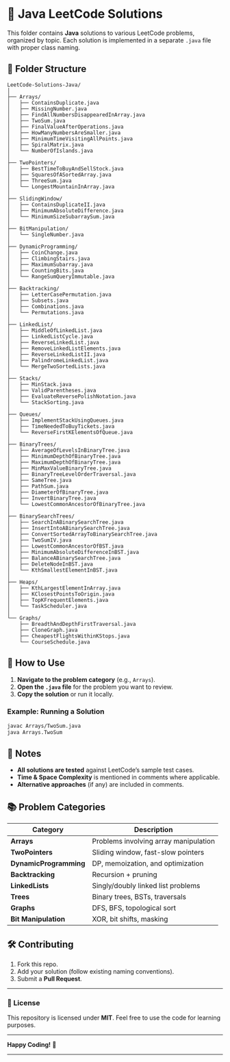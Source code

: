 
# **📁 Java LeetCode Solutions**

This folder contains **Java** solutions to various LeetCode problems, organized by topic. Each solution is implemented in a separate `.java` file with proper class naming.

## **📂 Folder Structure**
```
LeetCode-Solutions-Java/
│
├── Arrays/
│   ├── ContainsDuplicate.java
│   ├── MissingNumber.java
│   ├── FindAllNumbersDisappearedInArray.java
│   ├── TwoSum.java
│   ├── FinalValueAfterOperations.java
│   ├── HowManyNumbersAreSmaller.java
│   ├── MinimumTimeVisitingAllPoints.java
│   ├── SpiralMatrix.java
│   └── NumberOfIslands.java
│
├── TwoPointers/
│   ├── BestTimeToBuyAndSellStock.java
│   ├── SquaresOfASortedArray.java
│   ├── ThreeSum.java
│   └── LongestMountainInArray.java
│
├── SlidingWindow/
│   ├── ContainsDuplicateII.java
│   ├── MinimumAbsoluteDifference.java
│   └── MinimumSizeSubarraySum.java
│
├── BitManipulation/
│   └── SingleNumber.java
│
├── DynamicProgramming/
│   ├── CoinChange.java
│   ├── ClimbingStairs.java
│   ├── MaximumSubarray.java
│   ├── CountingBits.java
│   └── RangeSumQueryImmutable.java
│
├── Backtracking/
│   ├── LetterCasePermutation.java
│   ├── Subsets.java
│   ├── Combinations.java
│   └── Permutations.java
│
├── LinkedList/
│   ├── MiddleOfLinkedList.java
│   ├── LinkedListCycle.java
│   ├── ReverseLinkedList.java
│   ├── RemoveLinkedListElements.java
│   ├── ReverseLinkedListII.java
│   ├── PalindromeLinkedList.java
│   └── MergeTwoSortedLists.java
│
├── Stacks/
│   ├── MinStack.java
│   ├── ValidParentheses.java
│   ├── EvaluateReversePolishNotation.java
│   └── StackSorting.java
│
├── Queues/
│   ├── ImplementStackUsingQueues.java
│   ├── TimeNeededToBuyTickets.java
│   └── ReverseFirstKElementsOfQueue.java
│
├── BinaryTrees/
│   ├── AverageOfLevelsInBinaryTree.java
│   ├── MinimumDepthOfBinaryTree.java
│   ├── MaximumDepthOfBinaryTree.java
│   ├── MinMaxValueBinaryTree.java
│   ├── BinaryTreeLevelOrderTraversal.java
│   ├── SameTree.java
│   ├── PathSum.java
│   ├── DiameterOfBinaryTree.java
│   ├── InvertBinaryTree.java
│   └── LowestCommonAncestorOfBinaryTree.java
│
├── BinarySearchTrees/
│   ├── SearchInABinarySearchTree.java
│   ├── InsertIntoABinarySearchTree.java
│   ├── ConvertSortedArrayToBinarySearchTree.java
│   ├── TwoSumIV.java
│   ├── LowestCommonAncestorOfBST.java
│   ├── MinimumAbsoluteDifferenceInBST.java
│   ├── BalanceABinarySearchTree.java
│   ├── DeleteNodeInBST.java
│   └── KthSmallestElementInBST.java
│
├── Heaps/
│   ├── KthLargestElementInArray.java
│   ├── KClosestPointsToOrigin.java
│   ├── TopKFrequentElements.java
│   └── TaskScheduler.java
│
└── Graphs/
    ├── BreadthAndDepthFirstTraversal.java
    ├── CloneGraph.java
    ├── CheapestFlightsWithinKStops.java
    └── CourseSchedule.java
```

## **📝 How to Use**
1. **Navigate to the problem category** (e.g., `Arrays`).
2. **Open the `.java` file** for the problem you want to review.
3. **Copy the solution** or run it locally.

### **Example: Running a Solution**
```bash
javac Arrays/TwoSum.java
java Arrays.TwoSum
```

## **📌 Notes**
- **All solutions are tested** against LeetCode’s sample test cases.
- **Time & Space Complexity** is mentioned in comments where applicable.
- **Alternative approaches** (if any) are included in comments.

## **📚 Problem Categories**
| Category | Description |
|----------|-------------|
| **Arrays** | Problems involving array manipulation |
| **TwoPointers** | Sliding window, fast-slow pointers |
| **DynamicProgramming** | DP, memoization, and optimization |
| **Backtracking** | Recursion + pruning |
| **LinkedLists** | Singly/doubly linked list problems |
| **Trees** | Binary trees, BSTs, traversals |
| **Graphs** | DFS, BFS, topological sort |
| **Bit Manipulation** | XOR, bit shifts, masking |

## **🛠️ Contributing**
1. Fork this repo.
2. Add your solution (follow existing naming conventions).
3. Submit a **Pull Request**.

---

### **📜 License**
This repository is licensed under **MIT**. Feel free to use the code for learning purposes.

---

**Happy Coding!** 🚀  

---
